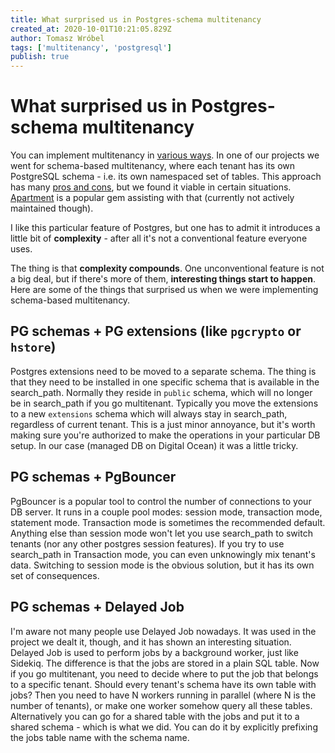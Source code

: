 ```yaml
---
title: What surprised us in Postgres-schema multitenancy
created_at: 2020-10-01T10:21:05.829Z
author: Tomasz Wróbel
tags: ['multitenancy', 'postgresql']
publish: true
---
```


# What surprised us in Postgres-schema multitenancy

You can implement multitenancy in [various ways](https://blog.arkency.com/comparison-of-approaches-to-multitenancy-in-rails-apps/). In one of our projects we went for schema-based multitenancy, where each tenant has its own PostgreSQL schema - i.e. its own namespaced set of tables. This approach has many [pros and cons](https://blog.arkency.com/comparison-of-approaches-to-multitenancy-in-rails-apps/), but we found it viable in certain situations. [Apartment](https://github.com/influitive/apartment) is a popular gem assisting with that (currently not actively maintained though).

<!-- more -->

I like this particular feature of Postgres, but one has to admit it introduces a little bit of **complexity** - after all it's not a conventional feature everyone uses.

The thing is that **complexity compounds**. One unconventional feature is not a big deal, but if there's more of them, **interesting things start to happen**. Here are some of the things that surprised us when we were implementing schema-based multitenancy.

## PG schemas + PG extensions (like `pgcrypto` or `hstore`)

Postgres extensions need to be moved to a separate schema. The thing is that they need to be installed in one specific schema that is available in the search_path. Normally they reside in `public` schema, which will no longer be in search_path if you go multitenant. Typically you move the extensions to a new `extensions` schema which will always stay in search_path, regardless of current tenant. This is a just minor annoyance, but it's worth making sure you're authorized to make the operations in your particular DB setup. In our case (managed DB on Digital Ocean) it was a little tricky.

## PG schemas + PgBouncer

PgBouncer is a popular tool to control the number of connections to your DB server. It runs in a couple pool modes: session mode, transaction mode, statement mode. Transaction mode is sometimes the recommended default. Anything else than session mode won't let you use search_path to switch tenants (nor any other postgres session features). If you try to use search_path in Transaction mode, you can even unknowingly mix tenant's data. Switching to session mode is the obvious solution, but it has its own set of consequences.

## PG schemas + Delayed Job

I'm aware not many people use Delayed Job nowadays. It was used in the project we dealt it, though, and it has shown an interesting situation. Delayed Job is used to perform jobs by a background worker, just like Sidekiq. The difference is that the jobs are stored in a plain SQL table. Now if you go multitenant, you need to decide where to put the job that belongs to a specific tenant. Should every tenant's schema have its own table with jobs? Then you need to have N workers running in parallel (where N is the number of tenants), or make one worker somehow query all these tables. Alternatively you can go for a shared table with the jobs and put it to a shared schema - which is what we did. You can do it by explicitly prefixing the jobs table name with the schema name. 
